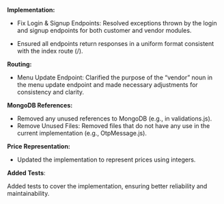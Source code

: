 **Implementation:**

- Fix Login & Signup Endpoints:
  Resolved exceptions thrown by the login and signup endpoints for both customer and vendor modules.

- Ensured all endpoints return responses in a uniform format consistent with the index route (/).

**Routing:**

- Menu Update Endpoint:
  Clarified the purpose of the “vendor” noun in the menu update endpoint and made necessary adjustments for consistency and clarity.

**MongoDB References:**

- Removed any unused references to MongoDB (e.g., in validations.js).
- Remove Unused Files:
  Removed files that do not have any use in the current implementation (e.g., OtpMessage.js).

**Price Representation:**

- Updated the implementation to represent prices using integers.

**Added Tests**:

Added tests to cover the implementation, ensuring better reliability and maintainability.

